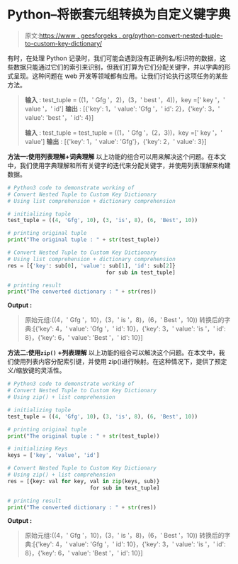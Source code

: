 # Python–将嵌套元组转换为自定义键字典

> 原文:[https://www . geesforgeks . org/python-convert-nested-tuple-to-custom-key-dictionary/](https://www.geeksforgeeks.org/python-convert-nested-tuple-to-custom-key-dictionary/)

有时，在处理 Python 记录时，我们可能会遇到没有正确列名/标识符的数据，这些数据只能通过它们的索引来识别，但我们打算为它们分配关键字，并以字典的形式呈现。这种问题在 web 开发等领域都有应用。让我们讨论执行这项任务的某些方法。

> **输入** : test_tuple = ((1，' Gfg '，2)，(3，' best '，4))，key =[' key '，' value '，' id']
> **输出** : [{'key': 1，' value': 'Gfg '，' id': 2}，{'key': 3，' value': 'best '，' id': 4}]
> 
> **输入** : test_tuple = test_tuple = ((1，' Gfg '，(2，3))，key =[' key '，' value']
> **输出** : [{'key': 1，' value': 'Gfg'}，{'key': 2，' value': 3}]

**方法一:使用列表理解+词典理解**
以上功能的组合可以用来解决这个问题。在本文中，我们使用字典理解和所有关键字的迭代来分配关键字，并使用列表理解来构建数据。

```py
# Python3 code to demonstrate working of 
# Convert Nested Tuple to Custom Key Dictionary
# Using list comprehension + dictionary comprehension

# initializing tuple
test_tuple = ((4, 'Gfg', 10), (3, 'is', 8), (6, 'Best', 10))

# printing original tuple
print("The original tuple : " + str(test_tuple))

# Convert Nested Tuple to Custom Key Dictionary
# Using list comprehension + dictionary comprehension
res = [{'key': sub[0], 'value': sub[1], 'id': sub[2]} 
                               for sub in test_tuple]

# printing result 
print("The converted dictionary : " + str(res))
```

**Output :**

> 原始元组:((4，' Gfg '，10)，(3，' is '，8)，(6，' Best '，10))
> 转换后的字典:[{'key': 4，' value': 'Gfg '，' id': 10}，{'key': 3，' value': 'is '，' id': 8}，{'key': 6，' value': 'Best '，' id': 10}]

**方法二:使用`zip()` +列表理解**
以上功能的组合可以解决这个问题。在本文中，我们使用列表内容分配索引键，并使用 zip()进行映射。在这种情况下，提供了预定义/缩放键的灵活性。

```py
# Python3 code to demonstrate working of 
# Convert Nested Tuple to Custom Key Dictionary
# Using zip() + list comprehension

# initializing tuple
test_tuple = ((4, 'Gfg', 10), (3, 'is', 8), (6, 'Best', 10))

# printing original tuple
print("The original tuple : " + str(test_tuple))

# initializing Keys 
keys = ['key', 'value', 'id']

# Convert Nested Tuple to Custom Key Dictionary
# Using zip() + list comprehension
res = [{key: val for key, val in zip(keys, sub)}
                          for sub in test_tuple]

# printing result 
print("The converted dictionary : " + str(res))
```

**Output :**

> 原始元组:((4，' Gfg '，10)，(3，' is '，8)，(6，' Best '，10))
> 转换后的字典:[{'key': 4，' value': 'Gfg '，' id': 10}，{'key': 3，' value': 'is '，' id': 8}，{'key': 6，' value': 'Best '，' id': 10}]